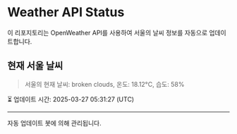 
# Weather API Status

이 리포지토리는 OpenWeather API를 사용하여 서울의 날씨 정보를 자동으로 업데이트합니다.

## 현재 서울 날씨
> 서울의 현재 날씨: broken clouds, 온도: 18.12°C, 습도: 58%

⏳ 업데이트 시간: 2025-03-27 05:31:27 (UTC)

---
자동 업데이트 봇에 의해 관리됩니다.
